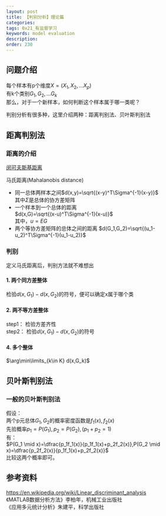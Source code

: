 ```yaml
---
layout: post
title: 【判别分析】理论篇
categories:
tags: 0x21_有监督学习
keywords: model evaluation
description:
order: 230
---
```



## 问题介绍
每个样本有p个维度$X=(X_1,X_2,...X_p)$  
有k个类别$G_1,G_2,...G_k$  
那么，对于一个新样本，如何判断这个样本属于哪一类呢？


判别分析有很多种，这里介绍两种：距离判别法、贝叶斯判别法

## 距离判别法
### 距离的介绍
[闵可夫斯基距离](http://www.guofei.site/2017/06/04/distance.html#title15)  


马氏距离(Mahalanobis distance)  
- 同一总体两样本之间$d(x,y)=\sqrt{(x-y)^T\Sigma^{-1}(x-y)}$  
其中$\Sigma$是总体的协方差矩阵  
- 一个样本到一个总体的距离  
$d(x,G)=\sqrt{(x-u)^T\Sigma^{-1}(x-u)}$  
其中，$u=EG$  
- 两个等协方差矩阵的总体之间的距离
$d(G_1,G_2)=\sqrt{(u_1-u_2)^T\Sigma^{-1}(u_1-u_2)}$  


### 判别
定义马氏距离后，判别方法就不难想出
#### 1. 两个同方差整体
检验$d(x,G_1)-d(x,G_2)$的符号，便可以确定x属于哪个类
#### 2. 两不等方差整体
step1： 检验方差齐性  
step2： 检验$d(x,G_1)-d(x,G_2)$的符号  
#### 4. 多个整体
$\arg\min\limits_{k\in K} d(x,G_k)$  


## 贝叶斯判别法
### 一般的贝叶斯判别法
假设：  
两个p元总体$G_1,G_2$的概率密度函数是$f_1(x),f_2(x)$  
先验概率$p_1=P(G_1),p_2=P(G_2), (p_1+p_2=1)$  
有：  
$P(G_1 \mid x)=\dfrac{p_1f_1(x)}{p_1f_1(x)+p_2f_2(x)},P(G_2 \mid x)=\dfrac{p_2f_2(x)}{p_1f_1(x)+p_2f_2(x)}$  
比较这两个概率即可。


## 参考资料

https://en.wikipedia.org/wiki/Linear_discriminant_analysis  
《MATLAB数据分析方法》李柏年，机械工业出版社  
《应用多元统计分析》朱建平，科学出版社  
